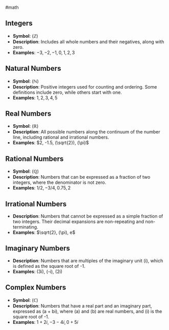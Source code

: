 #math
## Integers
- **Symbol**: $( \mathbb{Z} )$
- **Description**: Includes all whole numbers and their negatives, along with zero.
- **Examples**: $-3, -2, -1, 0, 1, 2, 3$
## Natural Numbers
- **Symbol**: $( \mathbb{N} )$
- **Description**: Positive integers used for counting and ordering. Some definitions include zero, while others start with one.
- **Examples**: $1, 2, 3, 4, 5$
## Real Numbers
- **Symbol**: $( \mathbb{R} )$
- **Description**: All possible numbers along the continuum of the number line, including rational and irrational numbers.
- **Examples**: $2, -1.5, (\sqrt{2}), (\pi)$
## Rational Numbers
- **Symbol**: $( \mathbb{Q} )$
- **Description**: Numbers that can be expressed as a fraction of two integers, where the denominator is not zero.
- **Examples**: $1/2, -3/4, 0.75, 2$
## Irrational Numbers
- **Description**: Numbers that cannot be expressed as a simple fraction of two integers. Their decimal expansions are non-repeating and non-terminating.
- **Examples**: $\sqrt{2}, (\pi), e$
## Imaginary Numbers
- **Description**: Numbers that are multiples of the imaginary unit \(i\), which is defined as the square root of -1.
- **Examples**: \(3i\), \(-i\), \(2i\)
## Complex Numbers
- **Symbol**: $( \mathbb{C} )$
- **Description**: Numbers that have a real part and an imaginary part, expressed as \(a + bi\), where \(a\) and \(b\) are real numbers, and \(i\) is the square root of -1.
- **Examples**: $1 + 2i, -3 - 4i, 0 + 5i$
